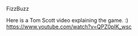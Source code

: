 FizzBuzz

Here is a Tom Scott video explaining the game. :) 
https://www.youtube.com/watch?v=QPZ0pIK_wsc
